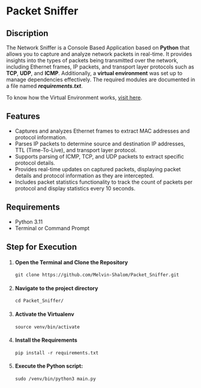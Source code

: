 # Packet Sniffer

## Discription

The Network Sniffer is a Console Based Application based on **Python** that allows you to capture and analyze network packets in real-time. It provides insights into the types of packets being transmitted over the network, including Ethernet frames, IP packets, and transport layer protocols such as **TCP**, **UDP**, and **ICMP**. Additionally, a **virtual environment** was set up to manage dependencies effectively. The required modules are documented in a file named ***requirements.txt***.

To know how the Virtual Environment works, [visit here](https://www.freecodecamp.org/news/how-to-setup-virtual-environments-in-python/).

## Features

- Captures and analyzes Ethernet frames to extract MAC addresses and protocol information.
- Parses IP packets to determine source and destination IP addresses, TTL (Time-To-Live), and transport layer protocol.
- Supports parsing of ICMP, TCP, and UDP packets to extract specific protocol details.
- Provides real-time updates on captured packets, displaying packet details and protocol information as they are intercepted.
- Includes packet statistics functionality to track the count of packets per protocol and display statistics every 10 seconds.

## Requirements

- Python 3.11
- Terminal or Command Prompt

## Step for Execution

1. #### Open the Terminal and Clone the Repository
   ```
   git clone https://github.com/Melvin-Shalom/Packet_Sniffer.git
   ```
2. #### Navigate to the project directory
   ```
   cd Packet_Sniffer/
   ```
3. #### Activate the Virtualenv
   ```
   source venv/bin/activate
   ```
4. #### Install the Requirements
   ```
   pip install -r requirements.txt
   ```
5. #### Execute the Python script:
   ```
   sudo /venv/bin/python3 main.py
   ```
